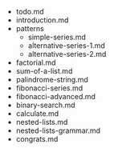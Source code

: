 - todo.md
- introduction.md
- patterns
    - simple-series.md
    - alternative-series-1.md
    - alternative-series-2.md
- factorial.md
- sum-of-a-list.md
- palindrome-string.md
- fibonacci-series.md
- fibonacci-advanced.md
- binary-search.md
- calculate.md
- nested-lists.md
- nested-lists-grammar.md
- congrats.md
